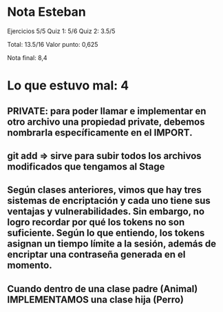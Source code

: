 # Nota Esteban

Ejercicios 5/5
Quiz 1: 5/6
Quiz 2: 3.5/5

Total: 13.5/16
Valor punto: 0,625

Nota final: 8,4

# Lo que estuvo mal: 4

## PRIVATE: para poder llamar e implementar en otro archivo una propiedad private, debemos nombrarla específicamente en el IMPORT.

## git add => sirve para subir todos los archivos modificados que tengamos al Stage

## Según clases anteriores, vimos que hay tres sistemas de encriptación y cada uno tiene sus ventajas y vulnerabilidades. Sin embargo, no logro recordar por qué los tokens no son suficiente. Según lo que entiendo, los tokens asignan un tiempo límite a la sesión, además de encriptar una contraseña generada en el momento.

## Cuando dentro de una clase padre (Animal) IMPLEMENTAMOS una clase hija (Perro)
